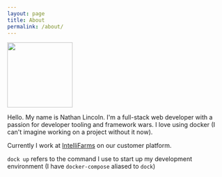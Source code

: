 ```yaml
---
layout: page
title: About
permalink: /about/
---
```


<img src="https://pbs.twimg.com/profile_images/896825974901178368/i_-OercQ_400x400.jpg" width="150">

Hello. My name is Nathan Lincoln. I'm a full-stack web developer with a passion for developer tooling and framework wars. I love using docker (I can't imagine working on a project without it now). 

Currently I work at [IntelliFarms](https://intellifarms.com) on our customer platform.

`dock up` refers to the command I use to start up my development environment (I have `docker-compose` aliased to `dock`)